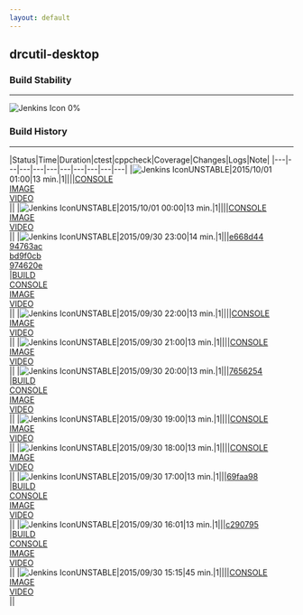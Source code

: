 ```yaml
---
layout: default
---
```

## drcutil-desktop
### Build Stability
___
![Jenkins Icon](http://jenkinshrg.github.io/images/48x48/health-00to19.png)
0%
  
### Build History
___
|Status|Time|Duration|<span class='badge'>ctest</span>|<span class='badge'>cppcheck</span>|Coverage|Changes|Logs|Note|
|---|---|---|---|---|---|---|---|---|---|
|![Jenkins Icon](http://jenkinshrg.github.io/images/24x24/yellow.png)UNSTABLE|2015/10/01 01:00|13 min.|1||||[CONSOLE](https://drive.google.com/file/d/0B54sHwaxmuM4NE1GTUQxYzVVNkU/view?usp=drivesdk)<br>[IMAGE](https://drive.google.com/file/d/0B54sHwaxmuM4ZGR0OUotSWxqcE0/view?usp=drivesdk)<br>[VIDEO](https://drive.google.com/file/d/0B54sHwaxmuM4QzE1Y1hTOTlZVlk/view?usp=drivesdk)<br>||
|![Jenkins Icon](http://jenkinshrg.github.io/images/24x24/yellow.png)UNSTABLE|2015/10/01 00:00|13 min.|1||||[CONSOLE](https://drive.google.com/file/d/0B54sHwaxmuM4SkJCUDJHdkRsT00/view?usp=drivesdk)<br>[IMAGE](https://drive.google.com/file/d/0B54sHwaxmuM4SklGelBpaVN4Q0U/view?usp=drivesdk)<br>[VIDEO](https://drive.google.com/file/d/0B54sHwaxmuM4TXNYRERZQ1p4UE0/view?usp=drivesdk)<br>||
|![Jenkins Icon](http://jenkinshrg.github.io/images/24x24/yellow.png)UNSTABLE|2015/09/30 23:00|14 min.|1|||[e668d44](https://github.com/fkanehiro/hrpsys-base/commit/e668d44)<br>[94763ac](https://github.com/fkanehiro/hrpsys-base/commit/94763ac)<br>[bd9f0cb](https://github.com/fkanehiro/hrpsys-base/commit/bd9f0cb)<br>[974620e](https://github.com/fkanehiro/hrpsys-base/commit/974620e)<br>|[BUILD](https://drive.google.com/file/d/0B54sHwaxmuM4QUhvVldqY183M3M/view?usp=drivesdk)<br>[CONSOLE](https://drive.google.com/file/d/0B54sHwaxmuM4Vm1pNGlIamprLVE/view?usp=drivesdk)<br>[IMAGE](https://drive.google.com/file/d/0B54sHwaxmuM4VldKV3p5MGpzeTg/view?usp=drivesdk)<br>[VIDEO](https://drive.google.com/file/d/0B54sHwaxmuM4VEg5NTZaTThNRXM/view?usp=drivesdk)<br>||
|![Jenkins Icon](http://jenkinshrg.github.io/images/24x24/yellow.png)UNSTABLE|2015/09/30 22:00|13 min.|1||||[CONSOLE](https://drive.google.com/file/d/0B54sHwaxmuM4VmNwVXRoeWdPRmM/view?usp=drivesdk)<br>[IMAGE](https://drive.google.com/file/d/0B54sHwaxmuM4Y1ZWUGQwZ1dwLTg/view?usp=drivesdk)<br>[VIDEO](https://drive.google.com/file/d/0B54sHwaxmuM4YzVMZTlkTWpBN1U/view?usp=drivesdk)<br>||
|![Jenkins Icon](http://jenkinshrg.github.io/images/24x24/yellow.png)UNSTABLE|2015/09/30 21:00|13 min.|1||||[CONSOLE](https://drive.google.com/file/d/0B54sHwaxmuM4ZW42SWVJQm9DQ0k/view?usp=drivesdk)<br>[IMAGE](https://drive.google.com/file/d/0B54sHwaxmuM4elBrOFRxOThDMTA/view?usp=drivesdk)<br>[VIDEO](https://drive.google.com/file/d/0B54sHwaxmuM4YzBub3AyRVhZYWs/view?usp=drivesdk)<br>||
|![Jenkins Icon](http://jenkinshrg.github.io/images/24x24/yellow.png)UNSTABLE|2015/09/30 20:00|13 min.|1|||[7656254](https://github.com/jvrc/JVRCPlugin/commit/7656254)<br>|[BUILD](https://drive.google.com/file/d/0B54sHwaxmuM4UTVjb2VVczI3SWs/view?usp=drivesdk)<br>[CONSOLE](https://drive.google.com/file/d/0B54sHwaxmuM4REt3RExvQXNmcmM/view?usp=drivesdk)<br>[IMAGE](https://drive.google.com/file/d/0B54sHwaxmuM4OWNhaEt3QUplTWs/view?usp=drivesdk)<br>[VIDEO](https://drive.google.com/file/d/0B54sHwaxmuM4ZmN0QUtnS1puUGs/view?usp=drivesdk)<br>||
|![Jenkins Icon](http://jenkinshrg.github.io/images/24x24/yellow.png)UNSTABLE|2015/09/30 19:00|13 min.|1||||[CONSOLE](https://drive.google.com/file/d/0B54sHwaxmuM4S09NTEdDZmE1aTg/view?usp=drivesdk)<br>[IMAGE](https://drive.google.com/file/d/0B54sHwaxmuM4bFdUa0ZKa2x5UEU/view?usp=drivesdk)<br>[VIDEO](https://drive.google.com/file/d/0B54sHwaxmuM4SFlteHk2Zm1LdGM/view?usp=drivesdk)<br>||
|![Jenkins Icon](http://jenkinshrg.github.io/images/24x24/yellow.png)UNSTABLE|2015/09/30 18:00|13 min.|1||||[CONSOLE](https://drive.google.com/file/d/0B54sHwaxmuM4WmJrdlo0OWw1a0k/view?usp=drivesdk)<br>[IMAGE](https://drive.google.com/file/d/0B54sHwaxmuM4eW5qMEFnaTVEOEE/view?usp=drivesdk)<br>[VIDEO](https://drive.google.com/file/d/0B54sHwaxmuM4Z2lTWWhCdVZzYTA/view?usp=drivesdk)<br>||
|![Jenkins Icon](http://jenkinshrg.github.io/images/24x24/yellow.png)UNSTABLE|2015/09/30 17:00|13 min.|1|||[69faa98](https://github.com/jvrc/JVRCPlugin/commit/69faa98)<br>|[BUILD](https://drive.google.com/file/d/0B54sHwaxmuM4ZnhCX1M4aTVDNnM/view?usp=drivesdk)<br>[CONSOLE](https://drive.google.com/file/d/0B54sHwaxmuM4Rkp3NEFMekwxSXM/view?usp=drivesdk)<br>[IMAGE](https://drive.google.com/file/d/0B54sHwaxmuM4SmExUDRhSXZTQkE/view?usp=drivesdk)<br>[VIDEO](https://drive.google.com/file/d/0B54sHwaxmuM4UGgtZ0pyamN3QzA/view?usp=drivesdk)<br>||
|![Jenkins Icon](http://jenkinshrg.github.io/images/24x24/yellow.png)UNSTABLE|2015/09/30 16:01|13 min.|1|||[c290795](https://github.com/jvrc/JVRCPlugin/commit/c290795)<br>|[BUILD](https://drive.google.com/file/d/0B54sHwaxmuM4c0VTLVpuZUdqVEk/view?usp=drivesdk)<br>[CONSOLE](https://drive.google.com/file/d/0B54sHwaxmuM4RGtObENXbXhNNXc/view?usp=drivesdk)<br>[IMAGE](https://drive.google.com/file/d/0B54sHwaxmuM4Q0ZKbHRrOVVnX3c/view?usp=drivesdk)<br>[VIDEO](https://drive.google.com/file/d/0B54sHwaxmuM4OTZnbC1IblZOcms/view?usp=drivesdk)<br>||
|![Jenkins Icon](http://jenkinshrg.github.io/images/24x24/yellow.png)UNSTABLE|2015/09/30 15:15|45 min.|1||||[CONSOLE](https://drive.google.com/file/d/0B54sHwaxmuM4TXJsVTIzYmh6X1E/view?usp=drivesdk)<br>[IMAGE](https://drive.google.com/file/d/0B54sHwaxmuM4X044bE5wY1dlYms/view?usp=drivesdk)<br>[VIDEO](https://drive.google.com/file/d/0B54sHwaxmuM4VU1kQzlIVk5iTEk/view?usp=drivesdk)<br>||
